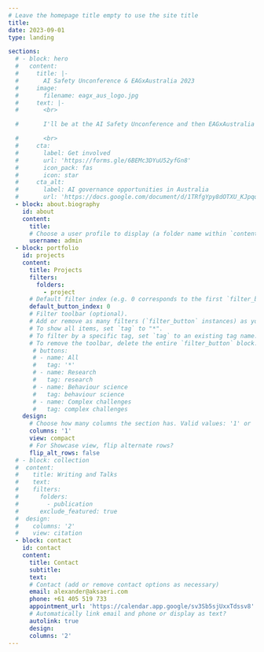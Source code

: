 ```yaml
---
# Leave the homepage title empty to use the site title
title:
date: 2023-09-01
type: landing

sections:
  # - block: hero
  #   content:
  #     title: |-
  #       AI Safety Unconference & EAGxAustralia 2023
  #     image:
  #       filename: eagx_aus_logo.jpg
  #     text: |-
  #       <br>

  #       I'll be at the AI Safety Unconference and then EAGxAustralia from 22-24 September 2023. Please reach out via Swapcard if you're attending - I'm keen to connect and talk AI safety, policy & governance.

  #       <br>
  #     cta:
  #       label: Get involved
  #       url: 'https://forms.gle/6BEMc3DYuU52yfGn8'
  #       icon_pack: fas
  #       icon: star
  #     cta_alt:
  #       label: AI governance opportunities in Australia
  #       url: 'https://docs.google.com/document/d/1TRfgYpy8dOTXU_KJpqq1ZkBIUKqpyOaW6vBqufpRqGw/edit'
  - block: about.biography
    id: about
    content:
      title: 
      # Choose a user profile to display (a folder name within `content/authors/`)
      username: admin
  - block: portfolio
    id: projects
    content:
      title: Projects
      filters:
        folders:
          - project
      # Default filter index (e.g. 0 corresponds to the first `filter_button` instance below).
      default_button_index: 0
      # Filter toolbar (optional).
      # Add or remove as many filters (`filter_button` instances) as you like.
      # To show all items, set `tag` to "*".
      # To filter by a specific tag, set `tag` to an existing tag name.
      # To remove the toolbar, delete the entire `filter_button` block.
       # buttons:
       # - name: All
       #   tag: '*'
       # - name: Research
       #   tag: research
       # - name: Behaviour science
       #   tag: behaviour science
       # - name: Complex challenges
       #   tag: complex challenges
    design:
      # Choose how many columns the section has. Valid values: '1' or '2'.
      columns: '1'
      view: compact
      # For Showcase view, flip alternate rows?
      flip_alt_rows: false
  # - block: collection
  #  content:
  #    title: Writing and Talks
  #    text: 
  #    filters:
  #      folders:
  #        - publication
  #      exclude_featured: true
  #  design:
  #    columns: '2'
  #    view: citation
  - block: contact
    id: contact
    content:
      title: Contact
      subtitle:
      text: 
      # Contact (add or remove contact options as necessary)
      email: alexander@aksaeri.com
      phone: +61 405 519 733
      appointment_url: 'https://calendar.app.google/sv3Sb5sjUxxTdssv8'
      # Automatically link email and phone or display as text?
      autolink: true
      design:
      columns: '2'
---
```

